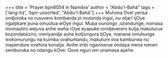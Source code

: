 +++
title = 'Prayer bpn6054 in Namibia'
author = "Abdu'l-Bahá"
tags = ['lang-hz', 'bpn-unsorted', "Abdu'l-Bahá"]
+++
Muhona Ove! yerisa ondjoroka no rusuvero kombanda jo mutanda ingui,   nu otjari  tjOye ngatjikare puna omuutua wOye  ingui. Mupa ounongo  ,ozondunge,  nomasa  momautiro wejuva arihe weha rOye eyapuke rondjeverero kutja makuturue kozondataiziro, meriyandje auhe kotjiungura tjOye, manane omuhunga wokomurungu na kuimba ovahumandu, makuture ova kamburwa   nu mapendure ovehina konatja. Avihe  imbi  ngaviserue ondaya mena romeri zemburuka no ndangu  kOve. Oove nguri  om unamasa ayehe.
